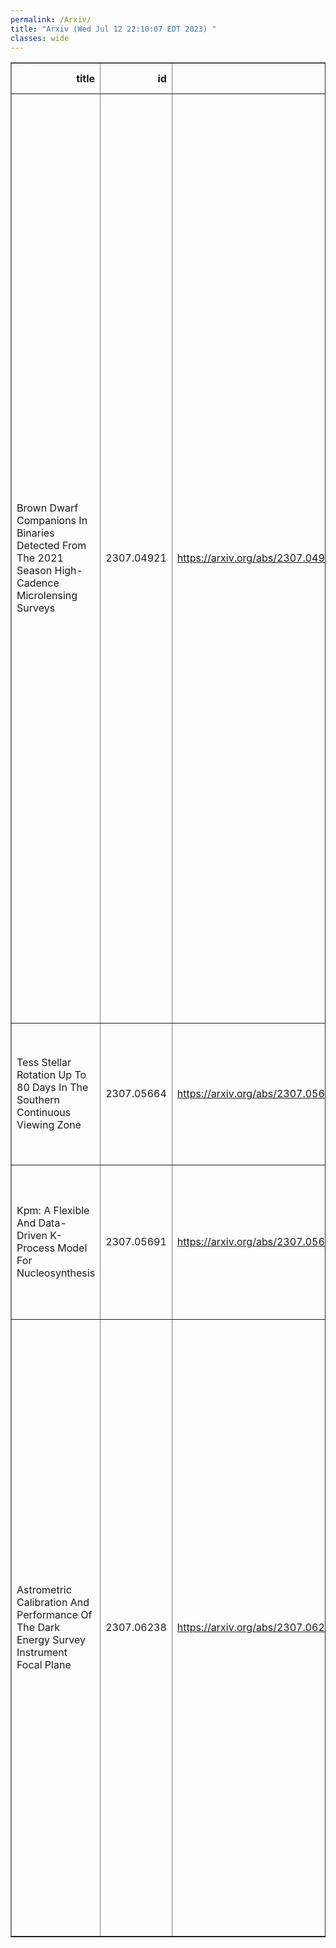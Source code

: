 ```yaml
---
permalink: /Arxiv/
title: "Arxiv (Wed Jul 12 22:10:07 EDT 2023) "
classes: wide
---
```

<table border="1" class="dataframe">
  <thead>
    <tr style="text-align: right;">
      <th>title</th>
      <th>id</th>
      <th>url</th>
      <th>authors</th>
      <th>Local Authors</th>
    </tr>
  </thead>
  <tbody>
    <tr>
      <td>Brown Dwarf Companions In Binaries Detected From The 2021 Season   High-Cadence Microlensing Surveys</td>
      <td>2307.04921</td>
      <td><a href="https://arxiv.org/abs/2307.04921" target="_blank">https://arxiv.org/abs/2307.04921</a></td>
      <td>Cheongho Han, Youn Kil Jung, Ian A. Bond, Sun-Ju Chung, Michael D. Albrow, Andrew Gould, Kyu-Ha Hwang, Chung-Uk Lee, Yoon-Hyun Ryu, In-Gu Shin, Yossi Shvartzvald, Hongjing Yang, Jennifer C. Yee, Weicheng Zang, Sang-Mok Cha, Doeon Kim, Dong-Jin Kim, Seung-Lee Kim, Dong-Joo Lee, Yongseok Lee, Byeong-Gon Park, Richard W. Pogge, Fumio Abe, Richard Barry, David P. Bennett, Aparna Bhattacharya, Hirosame Fujii, Akihiko Fukui, Ryusei Hamada, Yuki Hirao, Stela Ishitani Silva, Yoshitaka Itow, Rintaro Kirikawa, Naoki Koshimoto, Yutaka Matsubara, Shota Miyazaki, Yasushi Muraki, Greg Olmschenk, Clément Ranc, Nicholas J. Rattenbury, Yuki Satoh, Takahiro Sumi, Daisuke Suzuki, Mio Tomoyoshi, Paul J. Tristram, Aikaterini Vandorou, Hibiki Yama, Kansuke Yamashita</td>
      <td>Andrew Gould, Richard Pogge</td>
    </tr>
    <tr>
      <td>Tess Stellar Rotation Up To 80 Days In The Southern Continuous Viewing   Zone</td>
      <td>2307.05664</td>
      <td><a href="https://arxiv.org/abs/2307.05664" target="_blank">https://arxiv.org/abs/2307.05664</a></td>
      <td>Zachary R. Claytor, Jennifer L. Van Saders, Lyra Cao, Marc H. Pinsonneault, Johanna Teske, Rachael L. Beaton</td>
      <td>Lyra Cao, Marc Pinsonneault</td>
    </tr>
    <tr>
      <td>Kpm: A Flexible And Data-Driven K-Process Model For Nucleosynthesis</td>
      <td>2307.05691</td>
      <td><a href="https://arxiv.org/abs/2307.05691" target="_blank">https://arxiv.org/abs/2307.05691</a></td>
      <td>Emily J. Griffith, David W. Hogg, Julianne J. Dalcanton, Sten Hasselquist, Bridget Ratcilffe, Melissa Ness, David H. Weinberg</td>
      <td>David Weinberg, Emily Griffith</td>
    </tr>
    <tr>
      <td>Astrometric Calibration And Performance Of The Dark Energy Survey   Instrument Focal Plane</td>
      <td>2307.06238</td>
      <td><a href="https://arxiv.org/abs/2307.06238" target="_blank">https://arxiv.org/abs/2307.06238</a></td>
      <td>S. Kent, E. Neilsen, K. Honscheid, D. Rabinowitz, E. F. Schlafly, J. Guy, D. Schlegel, J. Garcia-Bellido, T. S. Li, E. Sanchez, Joseph Harry Silber, J. Aguilar, S. Ahlen, D. Brooks, A. De La Macorra, P. Doel, D. J. Eisenstein, K. Fanning, A. Font-Ribera, J. E. Forero-Romero, J. Jimenez, Anthony Kremin, M. Landriau, Michael E. Levi, Paul Martini, Aaron M. Meisner, R. Miquel, J. Moustakas, Jundan Nie, N. Palanque-Delabrouille, W. J. Percival, C. Poppett, G. Rossi, M. Schubnell, Gregory Tarle, B. A. Weaver, Rongpu Zhou, Zhimin Zhou, H. Zou</td>
      <td>Kevin Fanning, Klaus Honscheid, Paul Martini</td>
    </tr>
  </tbody>
</table>